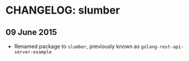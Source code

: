 CHANGELOG: slumber
==============================

## 09 June 2015
* Renamed package to `slumber`, previously known as `golang-rest-api-server-example`